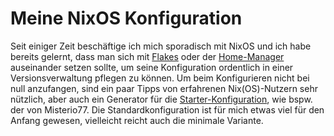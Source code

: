 # Meine NixOS Konfiguration

Seit einiger Zeit beschäftige ich mich sporadisch mit NixOS und ich habe bereits gelernt, dass man sich mit [Flakes](https://nixos.wiki/wiki/Flakes) oder der [Home-Manager](https://nixos.wiki/wiki/Home_Manager) auseinander setzen sollte, um seine Konfiguration ordentlich in einer Versionsverwaltung pflegen zu können. Um beim Konfigurieren nicht bei null anzufangen, sind ein paar Tipps von erfahrenen Nix(OS)-Nutzern sehr nützlich, aber auch ein Generator für die [Starter-Konfiguration](https://github.com/Misterio77/nix-starter-configs), wie bspw. der von Misterio77. Die Standardkonfiguration ist für mich etwas viel für den Anfang gewesen, vielleicht reicht auch die minimale Variante.
